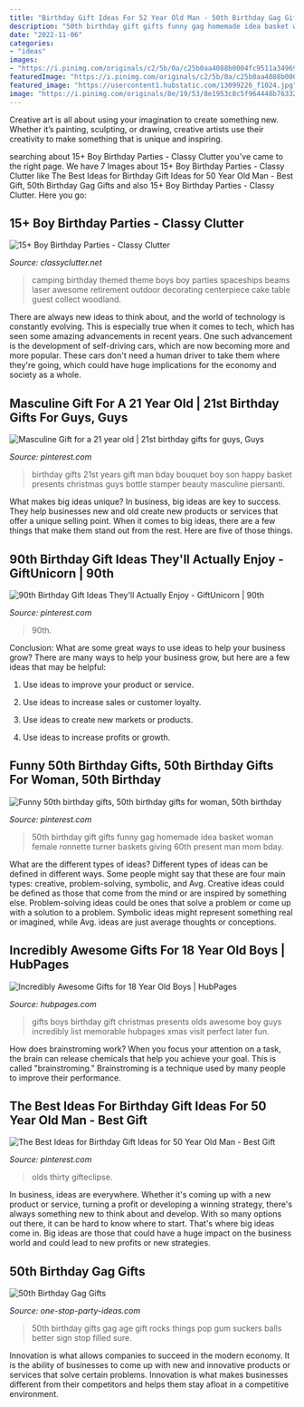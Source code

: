 ```yaml
---
title: "Birthday Gift Ideas For 52 Year Old Man - 50th Birthday Gag Gifts"
description: "50th birthday gift gifts funny gag homemade idea basket woman female ronnette turner baskets giving 60th present man mom bday"
date: "2022-11-06"
categories:
- "ideas"
images:
- "https://i.pinimg.com/originals/c2/5b/0a/c25b0aa4088b0004fc9511a349698d35.jpg"
featuredImage: "https://i.pinimg.com/originals/c2/5b/0a/c25b0aa4088b0004fc9511a349698d35.jpg"
featured_image: "https://usercontent1.hubstatic.com/13099226_f1024.jpg"
image: "https://i.pinimg.com/originals/8e/19/53/8e1953c8c5f964448b763322f91c1c23.jpg"
---
```



Creative art is all about using your imagination to create something new. Whether it’s painting, sculpting, or drawing, creative artists use their creativity to make something that is unique and inspiring.

	

		
searching about 15+ Boy Birthday Parties - Classy Clutter you've came to the right page. We have 7 Images about 15+ Boy Birthday Parties - Classy Clutter like The Best Ideas for Birthday Gift Ideas for 50 Year Old Man - Best Gift, 50th Birthday Gag Gifts and also 15+ Boy Birthday Parties - Classy Clutter. Here you go:
		
    
## 15+ Boy Birthday Parties - Classy Clutter

<img loading=lazy src="http://cf.classyclutter.net/wp-content/uploads/2014/02/boys-camping-birthday-party-ideas.jpg" onerror="this.onerror=null;this.src='https://tse1.mm.bing.net/th?id=OIP.oBAePADKopcOdgJ3iUJdNwHaLH&amp;pid=15.1';" alt="15+ Boy Birthday Parties - Classy Clutter">

_Source: classyclutter.net_

>camping birthday themed theme boys boy parties spaceships beams laser awesome retirement outdoor decorating centerpiece cake table guest collect woodland. 

	

There are always new ideas to think about, and the world of technology is constantly evolving. This is especially true when it comes to tech, which has seen some amazing advancements in recent years. One such advancement is the development of self-driving cars, which are now becoming more and more popular. These cars don't need a human driver to take them where they're going, which could have huge implications for the economy and society as a whole.

    
## Masculine Gift For A 21 Year Old | 21st Birthday Gifts For Guys, Guys

<img loading=lazy src="https://i.pinimg.com/736x/2c/32/1b/2c321b41f0bdc68a54bfa1620031ceef--boss-gifts-man-gifts.jpg" onerror="this.onerror=null;this.src='https://tse2.mm.bing.net/th?id=OIP.JYjg1JD2GOiEUV4md9k-sQHaJ4&amp;pid=15.1';" alt="Masculine Gift for a 21 year old | 21st birthday gifts for guys, Guys">

_Source: pinterest.com_

>birthday gifts 21st years gift man bday bouquet boy son happy basket presents christmas guys bottle stamper beauty masculine piersanti. 

	

What makes big ideas unique?
In business, big ideas are key to success. They help businesses new and old create new products or services that offer a unique selling point. When it comes to big ideas, there are a few things that make them stand out from the rest. Here are five of those things.

    
## 90th Birthday Gift Ideas They&#039;ll Actually Enjoy - GiftUnicorn | 90th

<img loading=lazy src="https://i.pinimg.com/originals/8e/19/53/8e1953c8c5f964448b763322f91c1c23.jpg" onerror="this.onerror=null;this.src='https://tse3.mm.bing.net/th?id=OIP.RMEu7JuRWz-5TDvHpphI-QHaLG&amp;pid=15.1';" alt="90th Birthday Gift Ideas They&#039;ll Actually Enjoy - GiftUnicorn | 90th">

_Source: pinterest.com_

>90th. 

	

Conclusion: What are some great ways to use ideas to help your business grow?
There are many ways to help your business grow, but here are a few ideas that may be helpful:
1. Use ideas to improve your product or service.

2. Use ideas to increase sales or customer loyalty.

3. Use ideas to create new markets or products.

4. Use ideas to increase profits or growth.

    
## Funny 50th Birthday Gifts, 50th Birthday Gifts For Woman, 50th Birthday

<img loading=lazy src="https://i.pinimg.com/736x/18/23/79/182379b356a94eb9b2521fda7ecaa22c---birthday-birthday-gifts.jpg" onerror="this.onerror=null;this.src='https://tse2.mm.bing.net/th?id=OIP.TMIPCgi6gv7m0Mx6-xcnVAHaJ3&amp;pid=15.1';" alt="Funny 50th birthday gifts, 50th birthday gifts for woman, 50th birthday">

_Source: pinterest.com_

>50th birthday gift gifts funny gag homemade idea basket woman female ronnette turner baskets giving 60th present man mom bday. 

	

What are the different types of ideas?
Different types of ideas can be defined in different ways. Some people might say that these are four main types: creative, problem-solving, symbolic, and Avg.
Creative ideas could be defined as those that come from the mind or are inspired by something else. Problem-solving ideas could be ones that solve a problem or come up with a solution to a problem. Symbolic ideas might represent something real or imagined, while Avg. ideas are just average thoughts or conceptions.

    
## Incredibly Awesome Gifts For 18 Year Old Boys | HubPages

<img loading=lazy src="https://usercontent1.hubstatic.com/13099226_f1024.jpg" onerror="this.onerror=null;this.src='https://tse1.mm.bing.net/th?id=OIP.GcGEXU05C8SxEWBQLOQ3oAHaLH&amp;pid=15.1';" alt="Incredibly Awesome Gifts for 18 Year Old Boys | HubPages">

_Source: hubpages.com_

>gifts boys birthday gift christmas presents olds awesome boy guys incredibly list memorable hubpages xmas visit perfect later fun. 

	

How does brainstroming work?
When you focus your attention on a task, the brain can release chemicals that help you achieve your goal. This is called "brainstroming." Brainstroming is a technique used by many people to improve their performance.

    
## The Best Ideas For Birthday Gift Ideas For 50 Year Old Man - Best Gift

<img loading=lazy src="https://i.pinimg.com/originals/c2/5b/0a/c25b0aa4088b0004fc9511a349698d35.jpg" onerror="this.onerror=null;this.src='https://tse1.mm.bing.net/th?id=OIP.s2nBhbWz6nslNJzs63EbKgHaJ4&amp;pid=15.1';" alt="The Best Ideas for Birthday Gift Ideas for 50 Year Old Man - Best Gift">

_Source: pinterest.com_

>olds thirty gifteclipse. 

	

In business, ideas are everywhere. Whether it's coming up with a new product or service, turning a profit or developing a winning strategy, there's always something new to think about and develop. With so many options out there, it can be hard to know where to start. That's where big ideas come in. Big ideas are those that could have a huge impact on the business world and could lead to new profits or new strategies.

    
## 50th Birthday Gag Gifts

<img loading=lazy src="http://www.one-stop-party-ideas.com/images/50th-Birthday-Gag-Gifts-Candy-Basket.jpg" onerror="this.onerror=null;this.src='https://tse2.mm.bing.net/th?id=OIP.hOpfwx6XxkOl-rZOCXOsZwHaJ3&amp;pid=15.1';" alt="50th Birthday Gag Gifts">

_Source: one-stop-party-ideas.com_

>50th birthday gifts gag age gift rocks things pop gum suckers balls better sign stop filled sure. 

	

Innovation is what allows companies to succeed in the modern economy. It is the ability of businesses to come up with new and innovative products or services that solve certain problems. Innovation is what makes businesses different from their competitors and helps them stay afloat in a competitive environment.

